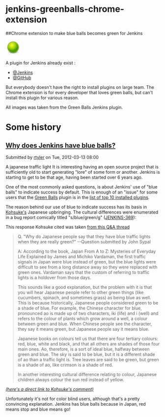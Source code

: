# jenkins-greenballs-chrome-extension

##Chrome extension to make blue balls becomes green for Jenkins

![Logo](https://raw.githubusercontent.com/cyrilgandon/jenkins-greenballs-chrome-extension/master/images/48x48/green.png)

A plugin for Jenkins already exist : 
 - [@Jenkins](https://wiki.jenkins-ci.org/display/JENKINS/Green+Balls)
 - [@GitHub](https://github.com/jenkinsci/greenballs-plugin)

But everybody doesn't have the right to install plugins on large team.
The Chrome extension is for every developer that loves green balls, but can't install this plugin for various reason.

All images was taken from the Green Balls Jenkins plugin.

# Some history

## [Why does Jenkins have blue balls?](http://jenkins-ci.org/content/why-does-jenkins-have-blue-balls)

Submitted by [rtyler](http://jenkins-ci.org/users/rtyler) on Tue, 2012-03-13 08:00 

A japanese traffic light It is interesting having an open source project that is sufficiently old to start generating "lore" of some form or another. Jenkins is starting to get to be that age, having been started over 6 years ago.

One of the most commonly asked questions, is about Jenkins' use of "blue balls" to indicate success by default. This is enough of an "issue" for some users that the [Green Balls](https://wiki.jenkins-ci.org/display/JENKINS/Green+Balls) plugin is in the [list of top 10 installed plugins](http://imod.github.io/jenkins-stats/svg/201201-top-plugins1000.svg).

The reason behind our use of blue to indicate success has its basis in [Kohsuke's](https://github.com/kohsuke) Japanese upbringing. The cultural differences were enumerated in a bug report comically titled "s/blue/green/g" ([JENKINS-369](https://issues.jenkins-ci.org/browse/JENKINS-369)):

This response Kohsuke cited was taken [from this Q&A thread](https://groups.yahoo.com/neo/groups/ParthenonWeekly/conversations/topics/232)

>Q. "Why do Japanese people say that they have blue traffic lights when they are really green?" --Question submitted by John Sypal
>
>A: According to the book, Japan From A to Z: Mysteries of Everyday Life Explained by James and Michiko Vardaman, the first traffic signals in Japan were blue instead of green, but the blue lights were difficult to see from a long distance away so they were replaced with green ones. Vardaman says that the custom of referring to traffic lights is a holdover from those days.
>
>This sounds like a good explanation, but the problem with it is that you will hear Japanese people refer to other green things (like cucumbers, spinach, and sometimes grass) as being blue as well. This is because historically, Japanese people considered green to be a shade of blue. For example, the Chinese character for blue, pronounced ao is made up of two characters, iki (life) and i (well) and refers to the colour of plants which grow around a well, a colour between green and blue. When Chinese people see the character, they say it means green, but Japanese people say it means blue.
>
>Japanese books on colours tell us that there are four tertiary colours: red, blue, white and black, and that all others are shades of those four main ones. Ao, therefore, is a sort of ideal blue, halfway between green and blue. The sky is said to be blue, but it is a different shade of ao than a traffic light is. Tree leaves are said to be green, but green is a shade of ao, like crimson is a shade of red.
>
>In another interesting cultural difference relating to colour, Japanese children always colour the sun red instead of yellow.

*[(here's a direct link to Kohsuke's comment)](https://issues.jenkins-ci.org/browse/JENKINS-369)*

Unfortunately it's not for color blind users, although that's a pretty convincing explanation. Jenkins has blue balls because in Japan, red means stop and blue means go!